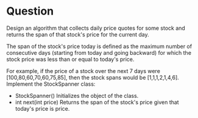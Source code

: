 

# Question

Design an algorithm that collects daily price quotes for some stock and returns the span of that stock's price for the current day.


The span of the stock's price today is defined as the maximum number of consecutive days (starting from today and going backward) for which the stock price was less than or equal to today's price.


For example, if the price of a stock over the next 7 days were [100,80,60,70,60,75,85], then the stock spans would be [1,1,1,2,1,4,6].
Implement the StockSpanner class:



- StockSpanner() Initializes the object of the class.
- int next(int price) Returns the span of the stock's price given that today's price is price.